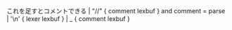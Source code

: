 これを足すとコメントできる
| "//"                    { comment lexbuf }
and comment = parse
| '\n'                    { lexer lexbuf }
| _                       { comment lexbuf }